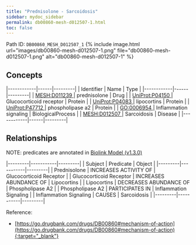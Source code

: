 ```yaml
---
title: "Prednisolone - Sarcoidosis"
sidebar: mydoc_sidebar
permalink: db00860-mesh-d012507-1.html
toc: false 
---
```



Path ID: `DB00860_MESH_D012507_1`
{% include image.html url="images/db00860-mesh-d012507-1.png" file="db00860-mesh-d012507-1.png" alt="db00860-mesh-d012507-1" %}

## Concepts

|------------|------|---------|
| Identifier | Name | Type    |
|------------|------|---------|
| <a href="https://identifiers.org/MESH:D011239">MESH:D011239 </a> | prednisolone | Drug |
| <a href="https://identifiers.org/UniProt:P04150">UniProt:P04150 </a> | Glucocorticoid receptor | Protein |
| <a href="https://identifiers.org/UniProt:P04083">UniProt:P04083 </a> | lipocortins | Protein |
| <a href="https://identifiers.org/UniProt:P47712">UniProt:P47712 </a> | phospholipase a2 | Protein |
| <a href="https://identifiers.org/GO:0006954">GO:0006954 </a> | Inflammation signaling | BiologicalProcess |
| <a href="https://identifiers.org/MESH:D012507">MESH:D012507 </a> | Sarcoidosis | Disease |
|------------|------|---------|

## Relationships


NOTE: predicates are annotated in <a href="https://github.com/biolink/biolink-model/releases/tag/v1.3.0">Biolink Model (v1.3.0)</a>

|---------|-----------|---------|
| Subject | Predicate | Object  |
|---------|-----------|---------|
| Prednisolone | INCREASES ACTIVITY OF | Glucocorticoid Receptor |
| Glucocorticoid Receptor | INCREASES ABUNDANCE OF | Lipocortins |
| Lipocortins | DECREASES ABUNDANCE OF | Phospholipase A2 |
| Phospholipase A2 | PARTICIPATES IN | Inflammation Signaling |
| Inflammation Signaling | CAUSES | Sarcoidosis |
|---------|-----------|---------|

Reference:
  - [https://go.drugbank.com/drugs/DB00860#mechanism-of-action](https://go.drugbank.com/drugs/DB00860#mechanism-of-action){:target="_blank"}